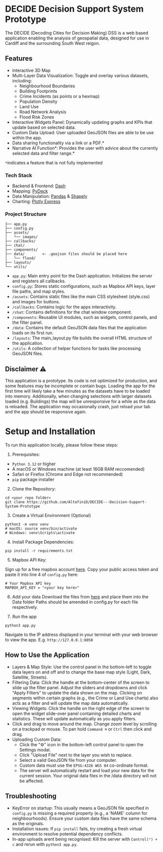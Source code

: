 # DECIDE Decision Support System Prototype

The DECIDE (Decoding Cities for Decision Making) DSS is a web based application enabling the analysis of geospatial data, designed for use in Cardiff and the surrounding South West reigon. 


## Features
- Interactive 3D Map
- Multi-Layer Data Visualization: Toggle and overlay various datasets, including: 
  - Neighbourhood Boundaries
  - Building Footprints
  - Crime Incidents (as points or a hexmap)
  - Population Density
  - Land Use
  - Road Network Analysis
  - Flood Risk Zones 
- Interactive Widgets Panel: Dynamically updating graphs and KPIs that update based on selected data. 
- Custom Data Upload: User uploaded GeoJSON files are able to be use within the app.
- Data sharing functionality via a link or a PDF.*
- Narrative AI Function*: Provides the user with advice about the currently selected data and filter range.*

`*`indicates a feature that is not fully implemented

### Tech Stack
- Backend & Frontend: [Dash](https://plotly.com/dash/)
- Mapping: [PyDeck](https://deckgl.readthedocs.io/en/latest/)
- Data Manipulation: [Pandas](https://pandas.pydata.org) & [Shapely](https://shapely.readthedocs.io/en/stable/)
- Charting: [Plotly Express](https://plotly.com/python/plotly-express/)

### Project Structure
```
├── app.py
├── config.py
├── assets/
│   └── images/
├── callbacks/
├── chat/
├── components/
├── data/        <- .geojson files should be placed here
│   └── flood/
├── layouts/
└── utils/
```
- `app.py`: Main entry point for the Dash application. Initializes the server and registers all callbacks.
- `config.py`: Stores static configurations, such as Mapbox API keys, layer file paths, and map styles.
- `/assets`: Contains static files like the main CSS stylesheet (style.css) and images for buttons.
- `/callbacks`: Contains logic for the apps interactivity.
- `/chat`: Contains definitions for the chat window component.
- `/components`: Reusable UI modules, such as widgets, control panels, and the filter panel.
- `/data`: Contains the default GeoJSON data files that the application loads on its first run.
- `/layouts`: The main_layout.py file builds the overall HTML structure of the application.
- `/utils`: A collection of helper functions for tasks like processing GeoJSON files.

## Disclaimer ⚠️

This application is a prototype. Its code is not optimized for production, and some features may be incomplete or contain bugs.
Loading the app for the first time will likely take a few minutes as the datasets have to be loaded into memory. Additionally, when changing selections with larger datasets loaded (e.g. Buildings) the map will be unresponsive for a while as the data is reloaded. The application may occasionally crash, just reload your tab and the app should be responsive again. 

# Setup and Installation
To run this application locally, please follow these steps:
1. Prerequisites:
- `Python 3.12` or higher
- A macOS or Windows machine (at least 16GB RAM reccomended)
- Safari or Firefox (Chrome and Edge not recommended) 
- `pip` package installer

2. Clone the Repository:
```
cd <your repo folder>
git clone https://github.com/AltafiniD/DECIDE---Decision-Support-System-Prototype
```

3. Create a Virtual Environment (Optional)
```
python3 -m venv venv
# macOS: source venv/bin/activate  
# Windows: venv\Scripts\activate
```

4. Install Package Dependencies:
```
pip install -r requirements.txt
```

5. Mapbox API Key:

Sign up for a free mapbox account [here](https://www.mapbox.com). Copy your public access token and paste it into line 4 of `config.py` here:
```
# Your Mapbox API key
MAPBOX_API_KEY = "<your key here>"
```

6. Add your data
Download the files from [here](https://www.google.com) and place them into the Data folder
Paths should be amended in config.py for each file respectively. 

7. Run the app
```
python3 app.py
```
Navigate to the IP address displayed in your terminal with your web browser to view the app. E.g. `http://127.0.0.1:8050`

## How to Use the Application
- Layers & Map Style: Use the control panel in the bottom-left to toggle data layers on and off and to change the base map style (Light, Dark, Satellite, Streets).
- Filtering Data: Click the handle at the bottom-center of the screen to slide up the filter panel. Adjust the sliders and dropdowns and click "Apply Filters" to update the data shown on the map. Clicking on segments within certain graphs (e.g., the Crime or Land Use charts) also acts as a filter and will update the map data automatically.
- Viewing Widgets: Click the handle on the right edge of the screen to open the widget slide-over panel containing detailed charts and statistics. These will update automatically as you apply filters.
- Click and drag to move around the map. Change zoom level by scrolling on a trackpad or mouse. To pan hold `Command ⌘` or `Ctrl` then click and drag. 
- Uploading Custom Data:
  - Click the "⚙️" icon in the bottom-left control panel to open the Settings modal.
  - Click "Upload File" next to the layer you wish to replace.
  - Select a valid GeoJSON file from your computer.
  - Custom data must use the `EPSG:4326 WGS 84` co-ordinate format. 
  - The server will automatically restart and load your new data for the current session. Your original data files in the /data directory will not be affected.

## Troubleshooting
- KeyError on startup: This usually means a GeoJSON file specified in `config.py` is missing a required property (e.g., a 'NAME' column for neighbourhoods). Ensure your custom data files have the same schema as the originals.
- Installation issues: If `pip install` fails, try creating a fresh virtual environment to resolve potential dependency conflicts.
- In-app uploads arent being recognised: Kill the server with `Control(⌃) + c` and rerun with `python3 app.py`.








